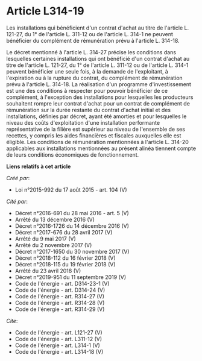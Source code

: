 # Article L314-19

Les installations qui bénéficient d'un contrat d'achat au titre de l'article L. 121-27, du 1° de l'article L. 311-12 ou de
l'article L. 314-1 ne peuvent bénéficier du complément de rémunération prévu à l'article L. 314-18. 

Le décret mentionné à l'article L. 314-27 précise les conditions dans lesquelles certaines installations qui ont bénéficié
d'un contrat d'achat au titre de l'article L. 121-27, du 1° de l'article L. 311-12 ou de l'article L. 314-1 peuvent
bénéficier une seule fois, à la demande de l'exploitant, à l'expiration ou à la rupture du contrat, du complément de
rémunération prévu à l'article L. 314-18. La réalisation d'un programme d'investissement est une des conditions à respecter
pour pouvoir bénéficier de ce complément, à l'exception des installations pour lesquelles les producteurs souhaitent rompre
leur contrat d'achat pour un contrat de complément de rémunération sur la durée restante du contrat d'achat initial et des
installations, définies par décret, ayant été amorties et pour lesquelles le niveau des coûts d'exploitation d'une
installation performante représentative de la filière est supérieur au niveau de l'ensemble de ses recettes, y compris les
aides financières et fiscales auxquelles elle est éligible. Les conditions de rémunération mentionnées à l'article L. 314-20
applicables aux installations mentionnées au présent alinéa tiennent compte de leurs conditions économiques de
fonctionnement.

**Liens relatifs à cet article**

_Créé par_:

  - Loi n°2015-992 du 17 août 2015 - art. 104 (V)

_Cité par_:

  - Décret n°2016-691 du 28 mai 2016 - art. 5 (V)
  - Arrêté du 13 décembre 2016 (V)
  - Décret n°2016-1726 du 14 décembre 2016 (V)
  - Décret n°2017-676 du 28 avril 2017 (V)
  - Arrêté du 9 mai 2017 (V)
  - Arrêté du 2 novembre 2017 (V)
  - Décret n°2017-1650 du 30 novembre 2017 (V)
  - Décret n°2018-112 du 16 février 2018 (V)
  - Décret n°2018-115 du 19 février 2018 (V)
  - Arrêté du 23 avril 2018 (V)
  - Décret n°2019-951 du 11 septembre 2019 (V)
  - Code de l'énergie - art. D314-23-1 (V)
  - Code de l'énergie - art. D314-24 (V)
  - Code de l'énergie - art. R314-27 (V)
  - Code de l'énergie - art. R314-28 (V)
  - Code de l'énergie - art. R314-29 (V)

_Cite_:

  - Code de l'énergie - art. L121-27 (V)
  - Code de l'énergie - art. L311-12 (V)
  - Code de l'énergie - art. L314-1 (V)
  - Code de l'énergie - art. L314-18 (V)
